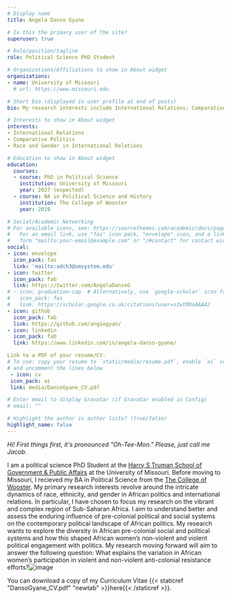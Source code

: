 ```yaml
---
# Display name
title: Angela Danso Gyane

# Is this the primary user of the site?
superuser: true

# Role/position/tagline
role: Political Science PhD Student

# Organizations/Affiliations to show in About widget
organizations:
- name: University of Missouri
  # url: https://www.missouri.edu

# Short bio (displayed in user profile at end of posts)
bio: My research interests include International Relations; Comparative Politics; Race; Gender; African Studies; Black Diaspora Studies; Colonial Legacies.

# Interests to show in About widget
interests:
- International Relations
- Comparative Politics
- Race and Gender in International Relations

# Education to show in About widget
education:
  courses:
  - course: PhD in Political Science
    institution: University of Missouri
    year: 2027 (expected)
  - course: BA in Political Science and History
    institution: The College of Wooster
    year: 2019

# Social/Academic Networking
# For available icons, see: https://sourcethemes.com/academic/docs/page-builder/#icons
#   For an email link, use "fas" icon pack, "envelope" icon, and a link in the
#   form "mailto:your-email@example.com" or "/#contact" for contact widget.
social:
- icon: envelope
  icon_pack: fas
  link: 'mailto:adch3@umsystem.edu'
- icon: twitter
  icon_pack: fab
  link: https://twitter.com/AngelaDansoG
# - icon: graduation-cap  # Alternatively, use `google-scholar` icon from `ai` icon pack
#   icon_pack: fas
#   link: https://scholar.google.co.uk/citations?user=sIwtMXoAAAAJ
- icon: github
  icon_pack: fab
  link: https://github.com/angiegyan/
- icon: linkedin
  icon_pack: fab
  link: https://www.linkedin.com/in/angela-danso-gyane/

Link to a PDF of your resume/CV.
# To use: copy your resume to `static/media/resume.pdf`, enable `ai` icons in `params.toml`, 
# and uncomment the lines below.
 - icon: cv
 icon_pack: ai
 link: media/DansoGyane_CV.pdf

# Enter email to display Gravatar (if Gravatar enabled in Config)
# email: ""

# Highlight the author in author lists? (true/false)
highlight_name: false
---
```


_Hi! First things first, it's pronounced "Oh-Tee-Mon." Please, just call me Jacob._

I am a political science PhD Student at the [Harry S Truman School of Government & Public Affairs](https://truman.missouri.edu) at the University of Missouri. Before moving to Missouri, I recieved my BA in Political Science from the [The College of Wooster](https://wooster.edu/). My primary research interests revolve around the intricate dynamics of race, ethnicity, and gender in African politics and international relations. In particular, I have chosen to focus my research on the vibrant and complex region of Sub-Saharan Africa. I aim to understand better and assess the enduring influence of pre-colonial political and social systems on the contemporary political landscape of African politics. My research wants to explore the diversity in African pre-colonial social and political systems and how this shaped African women’s non-violent and violent political engagement with politics. My research moving forward will aim to answer the following question: What explains the variation in African women’s participation in violent and non-violent anti-colonial resistance efforts?![image](https://github.com/angiegyan/academic/assets/160279519/4741bddb-a49b-4d1b-a928-cbcfeb6c27f1)


You can download a copy of my Curriculum Vitae {{< staticref "DansoGyane_CV.pdf" "newtab" >}}here{{< /staticref >}}.


